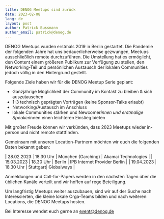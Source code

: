```yaml
---
title: DENOG Meetups sind zurück
date: 2023-02-08
lang: de
layout: post
author: Patrick Bussmann
author_email: patrick@denog.de
---
```


DENOG Meetups wurden erstmals 2019 in Berlin gestartet. Die Pandemie der folgenden Jahre hat uns bedauerlicherweise gezwungen, Meetups ausschließlich remote durchzuführen. Die Umstellung hat es ermöglicht, den Content einem größeren Publikum zur Verfügung zu stellen, den Networking-Teil und persönlichen Austausch der lokalen Communities jedoch völlig in den Hintergrund gestellt.

Folgende Ziele haben wir für die DENOG Meetup Serie geplant:

* Ganzjährige Möglichkeit der Community im Kontakt zu bleiben & sich auszutauschen 
* 1-3 technisch geprägten Vorträgen (keine Sponsor-Talks erlaubt) 
* Networking/Austausch im Anschluss
* lokale Communities stärken und Newcomer*innen und erstmalige Speaker*innen einen leichteren Einstieg bieten

Mit großer Freude können wir verkünden, dass 2023 Meetups wieder in-person und nicht remote stattfinden. 


Gemeinsam mit unseren Location-Partnern möchten wir euch die folgenden Daten bekannt geben:

| 28.02.2023 | 18.30 Uhr |	München (Garching) | Akamai Technologies |
| 15.03.2023 | 18.30 Uhr |	Berlin | IPB Internet Provider Berlin |
| 19.04.2023 | 18.30 Uhr | Stuttgart| Globalways |



Anmeldungen und Call-for-Papers werden in den nächsten Tagen über die üblichen Kanäle verteilt und wir hoffen auf rege Beteiligung.

Um langfristig Meetups weiter auszubauen, sind wir auf der Suche nach Interessierten, die kleine lokale Orga-Teams bilden und nach weiteren Locations, die DENOG Meetups hosten.

Bei Interesse wendet euch gerne an event@denog.de
